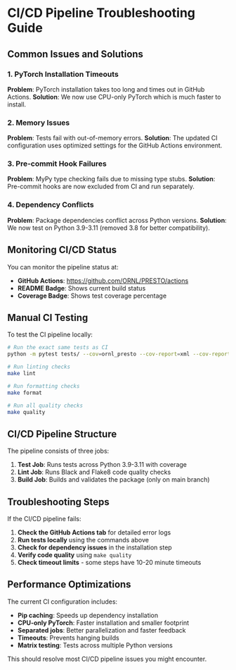 # CI/CD Pipeline Troubleshooting Guide

## Common Issues and Solutions

### 1. PyTorch Installation Timeouts
**Problem**: PyTorch installation takes too long and times out in GitHub Actions.
**Solution**: We now use CPU-only PyTorch which is much faster to install.

### 2. Memory Issues
**Problem**: Tests fail with out-of-memory errors.
**Solution**: The updated CI configuration uses optimized settings for the GitHub Actions environment.

### 3. Pre-commit Hook Failures
**Problem**: MyPy type checking fails due to missing type stubs.
**Solution**: Pre-commit hooks are now excluded from CI and run separately.

### 4. Dependency Conflicts
**Problem**: Package dependencies conflict across Python versions.
**Solution**: We now test on Python 3.9-3.11 (removed 3.8 for better compatibility).

## Monitoring CI/CD Status

You can monitor the pipeline status at:
- **GitHub Actions**: https://github.com/ORNL/PRESTO/actions
- **README Badge**: Shows current build status
- **Coverage Badge**: Shows test coverage percentage

## Manual CI Testing

To test the CI pipeline locally:

```bash
# Run the exact same tests as CI
python -m pytest tests/ --cov=ornl_presto --cov-report=xml --cov-report=term-missing

# Run linting checks
make lint

# Run formatting checks
make format

# Run all quality checks
make quality
```

## CI/CD Pipeline Structure

The pipeline consists of three jobs:

1. **Test Job**: Runs tests across Python 3.9-3.11 with coverage
2. **Lint Job**: Runs Black and Flake8 code quality checks
3. **Build Job**: Builds and validates the package (only on main branch)

## Troubleshooting Steps

If the CI/CD pipeline fails:

1. **Check the GitHub Actions tab** for detailed error logs
2. **Run tests locally** using the commands above
3. **Check for dependency issues** in the installation step
4. **Verify code quality** using `make quality`
5. **Check timeout limits** - some steps have 10-20 minute timeouts

## Performance Optimizations

The current CI configuration includes:

- **Pip caching**: Speeds up dependency installation
- **CPU-only PyTorch**: Faster installation and smaller footprint
- **Separated jobs**: Better parallelization and faster feedback
- **Timeouts**: Prevents hanging builds
- **Matrix testing**: Tests across multiple Python versions

This should resolve most CI/CD pipeline issues you might encounter.
